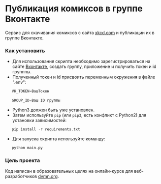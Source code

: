 # Публикация комиксов в группе Вконтакте

Сервис для скачивания комиксов с сайта [xkcd.com](https://xkcd.com/) и публикации их в группе Вконтакте.

### Как установить

 - Для использования скрипта необходимо зарегистрироваться на сайте [Вконтакте](https://vk.com/), создать    группу, приложение и получить токен и id групппы.
 - Полученный токен и id присвоить переменным окружения в файле ".env":
```python
   VK_TOKEN=ВашТокен
   
   GROUP_ID=Ваш ID группы

```
 - Python3 должен быть уже установлен.
 - Затем используйте `pip` (или `pip3`, есть конфликт с Python2) для установки зависимостей:
```python
   pip install -r requirements.txt
   ```
 - Для запуска скрипта используйте команду:
```python
   python main.py
```

### Цель проекта

Код написан в образовательных целях на онлайн-курсе для веб-разработчиков [dvmn.org](https://dvmn.org/).
